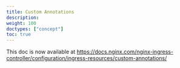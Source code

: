 ```yaml
---
title: Custom Annotations
description: 
weight: 100
doctypes: ["concept"]
toc: true
---
```



This doc is now available at https://docs.nginx.com/nginx-ingress-controller/configuration/ingress-resources/custom-annotations/